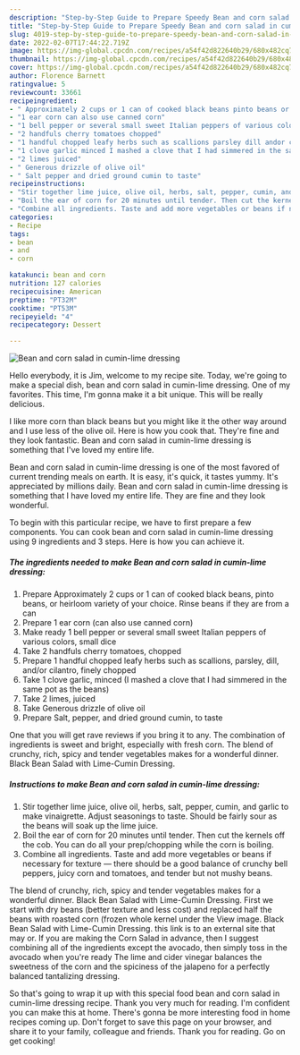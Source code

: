 ```yaml
---
description: "Step-by-Step Guide to Prepare Speedy Bean and corn salad in cumin-lime dressing"
title: "Step-by-Step Guide to Prepare Speedy Bean and corn salad in cumin-lime dressing"
slug: 4019-step-by-step-guide-to-prepare-speedy-bean-and-corn-salad-in-cumin-lime-dressing
date: 2022-02-07T17:44:22.719Z
image: https://img-global.cpcdn.com/recipes/a54f42d822640b29/680x482cq70/bean-and-corn-salad-in-cumin-lime-dressing-recipe-main-photo.jpg
thumbnail: https://img-global.cpcdn.com/recipes/a54f42d822640b29/680x482cq70/bean-and-corn-salad-in-cumin-lime-dressing-recipe-main-photo.jpg
cover: https://img-global.cpcdn.com/recipes/a54f42d822640b29/680x482cq70/bean-and-corn-salad-in-cumin-lime-dressing-recipe-main-photo.jpg
author: Florence Barnett
ratingvalue: 5
reviewcount: 33661
recipeingredient:
- " Approximately 2 cups or 1 can of cooked black beans pinto beans or heirloom variety of your choice Rinse beans if they are from a can"
- "1 ear corn can also use canned corn"
- "1 bell pepper or several small sweet Italian peppers of various colors small dice"
- "2 handfuls cherry tomatoes chopped"
- "1 handful chopped leafy herbs such as scallions parsley dill andor cilantro finely chopped"
- "1 clove garlic minced I mashed a clove that I had simmered in the same pot as the beans"
- "2 limes juiced"
- " Generous drizzle of olive oil"
- " Salt pepper and dried ground cumin to taste"
recipeinstructions:
- "Stir together lime juice, olive oil, herbs, salt, pepper, cumin, and garlic to make vinaigrette. Adjust seasonings to taste. Should be fairly sour as the beans will soak up the lime juice."
- "Boil the ear of corn for 20 minutes until tender. Then cut the kernels off the cob. You can do all your prep/chopping while the corn is boiling."
- "Combine all ingredients. Taste and add more vegetables or beans if necessary for texture — there should be a good balance of crunchy bell peppers, juicy corn and tomatoes, and tender but not mushy beans."
categories:
- Recipe
tags:
- bean
- and
- corn

katakunci: bean and corn 
nutrition: 127 calories
recipecuisine: American
preptime: "PT32M"
cooktime: "PT53M"
recipeyield: "4"
recipecategory: Dessert

---
```



![Bean and corn salad in cumin-lime dressing](https://img-global.cpcdn.com/recipes/a54f42d822640b29/680x482cq70/bean-and-corn-salad-in-cumin-lime-dressing-recipe-main-photo.jpg)

Hello everybody, it is Jim, welcome to my recipe site. Today, we're going to make a special dish, bean and corn salad in cumin-lime dressing. One of my favorites. This time, I'm gonna make it a bit unique. This will be really delicious.

I like more corn than black beans but you might like it the other way around and I use less of the olive oil. Here is how you cook that. They&#39;re fine and they look fantastic. Bean and corn salad in cumin-lime dressing is something that I&#39;ve loved my entire life.

Bean and corn salad in cumin-lime dressing is one of the most favored of current trending meals on earth. It is easy, it's quick, it tastes yummy. It's appreciated by millions daily. Bean and corn salad in cumin-lime dressing is something that I have loved my entire life. They are fine and they look wonderful.


To begin with this particular recipe, we have to first prepare a few components. You can cook bean and corn salad in cumin-lime dressing using 9 ingredients and 3 steps. Here is how you can achieve it.

<!--inarticleads1-->

##### The ingredients needed to make Bean and corn salad in cumin-lime dressing:

1. Prepare  Approximately 2 cups or 1 can of cooked black beans, pinto beans, or heirloom variety of your choice. Rinse beans if they are from a can
1. Prepare 1 ear corn (can also use canned corn)
1. Make ready 1 bell pepper or several small sweet Italian peppers of various colors, small dice
1. Take 2 handfuls cherry tomatoes, chopped
1. Prepare 1 handful chopped leafy herbs such as scallions, parsley, dill, and/or cilantro, finely chopped
1. Take 1 clove garlic, minced (I mashed a clove that I had simmered in the same pot as the beans)
1. Take 2 limes, juiced
1. Take  Generous drizzle of olive oil
1. Prepare  Salt, pepper, and dried ground cumin, to taste


One that you will get rave reviews if you bring it to any. The combination of ingredients is sweet and bright, especially with fresh corn. The blend of crunchy, rich, spicy and tender vegetables makes for a wonderful dinner. Black Bean Salad with Lime-Cumin Dressing. 

<!--inarticleads2-->

##### Instructions to make Bean and corn salad in cumin-lime dressing:

1. Stir together lime juice, olive oil, herbs, salt, pepper, cumin, and garlic to make vinaigrette. Adjust seasonings to taste. Should be fairly sour as the beans will soak up the lime juice.
1. Boil the ear of corn for 20 minutes until tender. Then cut the kernels off the cob. You can do all your prep/chopping while the corn is boiling.
1. Combine all ingredients. Taste and add more vegetables or beans if necessary for texture — there should be a good balance of crunchy bell peppers, juicy corn and tomatoes, and tender but not mushy beans.


The blend of crunchy, rich, spicy and tender vegetables makes for a wonderful dinner. Black Bean Salad with Lime-Cumin Dressing. First we start with dry beans (better texture and less cost) and replaced half the beans with roasted corn (frozen whole kernel under the View image. Black Bean Salad with Lime-Cumin Dressing. this link is to an external site that may or. If you are making the Corn Salad in advance, then I suggest combining all of the ingredients except the avocado, then simply toss in the avocado when you&#39;re ready The lime and cider vinegar balances the sweetness of the corn and the spiciness of the jalapeno for a perfectly balanced tantalizing dressing. 

So that's going to wrap it up with this special food bean and corn salad in cumin-lime dressing recipe. Thank you very much for reading. I'm confident you can make this at home. There's gonna be more interesting food in home recipes coming up. Don't forget to save this page on your browser, and share it to your family, colleague and friends. Thank you for reading. Go on get cooking!
